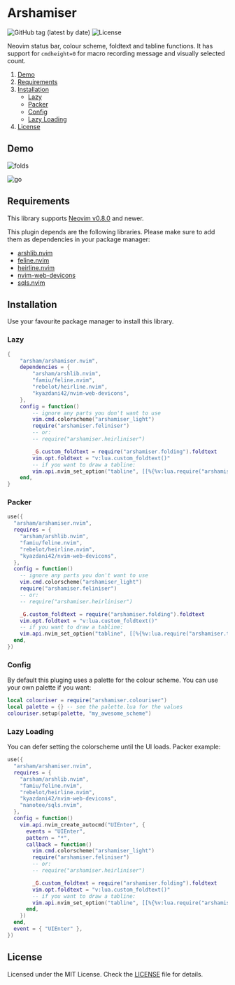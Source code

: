 # Arshamiser

![GitHub tag (latest by date)](https://img.shields.io/github/v/tag/arsham/arshamiser.nvim)
![License](https://img.shields.io/github/license/arsham/arshamiser.nvim)

Neovim status bar, colour scheme, foldtext and tabline functions. It has
support for `cmdheight=0` for macro recording message and visually selected
count.

1. [Demo](#demo)
2. [Requirements](#requirements)
3. [Installation](#installation)
   - [Lazy](#lazy)
   - [Packer](#packer)
   - [Config](#config)
   - [Lazy Loading](#lazy-loading)
4. [License](#license)

## Demo

![folds](https://user-images.githubusercontent.com/428611/148667078-25211d3c-116a-4c6f-938a-bb52b8bb1163.png)

![go](https://user-images.githubusercontent.com/428611/148667079-f441fc97-4157-4ed3-b2bb-81a64d358107.png)

## Requirements

This library supports [Neovim
v0.8.0](https://github.com/neovim/neovim/releases/tag/v0.8.0) and newer.

This plugin depends are the following libraries. Please make sure to add them
as dependencies in your package manager:

- [arshlib.nvim](https://github.com/arsham/arshlib.nvim)
- [feline.nvim](https://github.com/famiu/feline.nvim)
- [heirline.nvim](https://github.com/rebelot/heirline.nvim)
- [nvim-web-devicons](https://github.com/kyazdani42/nvim-web-devicons)
- [sqls.nvim](https://github.com/nanotee/sqls.nvim)

## Installation

Use your favourite package manager to install this library.

### Lazy

```lua
{
	"arsham/arshamiser.nvim",
	dependencies = {
		"arsham/arshlib.nvim",
		"famiu/feline.nvim",
		"rebelot/heirline.nvim",
		"kyazdani42/nvim-web-devicons",
	},
	config = function()
		-- ignore any parts you don't want to use
		vim.cmd.colorscheme("arshamiser_light")
		require("arshamiser.feliniser")
		-- or:
		-- require("arshamiser.heirliniser")

		_G.custom_foldtext = require("arshamiser.folding").foldtext
		vim.opt.foldtext = "v:lua.custom_foldtext()"
		-- if you want to draw a tabline:
		vim.api.nvim_set_option("tabline", [[%{%v:lua.require("arshamiser.tabline").draw()%}]])
	end,
}
```

### Packer

```lua
use({
  "arsham/arshamiser.nvim",
  requires = {
    "arsham/arshlib.nvim",
    "famiu/feline.nvim",
    "rebelot/heirline.nvim",
    "kyazdani42/nvim-web-devicons",
  },
  config = function()
    -- ignore any parts you don't want to use
    vim.cmd.colorscheme("arshamiser_light")
    require("arshamiser.feliniser")
    -- or:
    -- require("arshamiser.heirliniser")

    _G.custom_foldtext = require("arshamiser.folding").foldtext
    vim.opt.foldtext = "v:lua.custom_foldtext()"
    -- if you want to draw a tabline:
    vim.api.nvim_set_option("tabline", [[%{%v:lua.require("arshamiser.tabline").draw()%}]])
  end,
})
```

### Config

By default this pluging uses a palette for the colour scheme. You can use your
own palette if you want:

```lua
local colouriser = require("arshamiser.colouriser")
local palette = {} -- see the palette.lua for the values
colouriser.setup(palette, "my_awesome_scheme")
```

### Lazy Loading

You can defer setting the colorscheme until the UI loads. Packer example:

```lua
use({
  "arsham/arshamiser.nvim",
  requires = {
    "arsham/arshlib.nvim",
    "famiu/feline.nvim",
    "rebelot/heirline.nvim",
    "kyazdani42/nvim-web-devicons",
    "nanotee/sqls.nvim",
  },
  config = function()
    vim.api.nvim_create_autocmd("UIEnter", {
      events = "UIEnter",
      pattern = "*",
      callback = function()
        vim.cmd.colorscheme("arshamiser_light")
        require("arshamiser.feliniser")
        -- or:
        -- require("arshamiser.heirliniser")

        _G.custom_foldtext = require("arshamiser.folding").foldtext
        vim.opt.foldtext = "v:lua.custom_foldtext()"
        -- if you want to draw a tabline:
        vim.api.nvim_set_option("tabline", [[%{%v:lua.require("arshamiser.tabline").draw()%}]])
      end,
    })
  end,
  event = { "UIEnter" },
})
```

## License

Licensed under the MIT License. Check the [LICENSE](./LICENSE) file for details.

<!--
vim: foldlevel=1
-->

